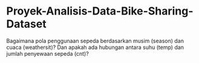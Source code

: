 # Proyek-Analisis-Data-Bike-Sharing-Dataset
Bagaimana pola penggunaan sepeda berdasarkan musim (season) dan cuaca (weathersit)?  Dan apakah ada hubungan antara suhu (temp) dan jumlah penyewaan sepeda (cnt)?
